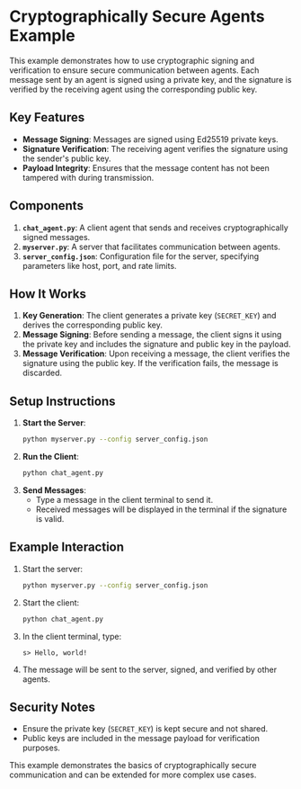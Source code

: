 
# Cryptographically Secure Agents Example

This example demonstrates how to use cryptographic signing and verification to ensure secure communication between agents. Each message sent by an agent is signed using a private key, and the signature is verified by the receiving agent using the corresponding public key.

## Key Features
- **Message Signing**: Messages are signed using Ed25519 private keys.
- **Signature Verification**: The receiving agent verifies the signature using the sender's public key.
- **Payload Integrity**: Ensures that the message content has not been tampered with during transmission.

## Components
1. **`chat_agent.py`**: A client agent that sends and receives cryptographically signed messages.
2. **`myserver.py`**: A server that facilitates communication between agents.
3. **`server_config.json`**: Configuration file for the server, specifying parameters like host, port, and rate limits.

## How It Works
1. **Key Generation**: The client generates a private key (`SECRET_KEY`) and derives the corresponding public key.
2. **Message Signing**: Before sending a message, the client signs it using the private key and includes the signature and public key in the payload.
3. **Message Verification**: Upon receiving a message, the client verifies the signature using the public key. If the verification fails, the message is discarded.

## Setup Instructions
1. **Start the Server**:
   ```bash
   python myserver.py --config server_config.json
   ```
2. **Run the Client**:
   ```bash
   python chat_agent.py
   ```
3. **Send Messages**:
   - Type a message in the client terminal to send it.
   - Received messages will be displayed in the terminal if the signature is valid.

## Example Interaction
1. Start the server:
   ```bash
   python myserver.py --config server_config.json
   ```
2. Start the client:
   ```bash
   python chat_agent.py
   ```
3. In the client terminal, type:
   ```
   s> Hello, world!
   ```
4. The message will be sent to the server, signed, and verified by other agents.

## Security Notes
- Ensure the private key (`SECRET_KEY`) is kept secure and not shared.
- Public keys are included in the message payload for verification purposes.

This example demonstrates the basics of cryptographically secure communication and can be extended for more complex use cases.
